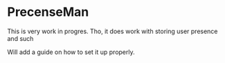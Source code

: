# PrecenseMan
This is very work in progres. 
Tho, it does work with storing user presence and such

Will add a guide on how to set it up properly.
